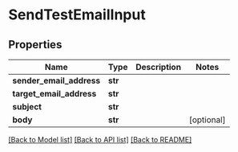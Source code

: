 # SendTestEmailInput


## Properties
Name | Type | Description | Notes
------------ | ------------- | ------------- | -------------
**sender_email_address** | **str** |  | 
**target_email_address** | **str** |  | 
**subject** | **str** |  | 
**body** | **str** |  | [optional] 

[[Back to Model list]](../README.md#documentation-for-models) [[Back to API list]](../README.md#documentation-for-api-endpoints) [[Back to README]](../README.md)


